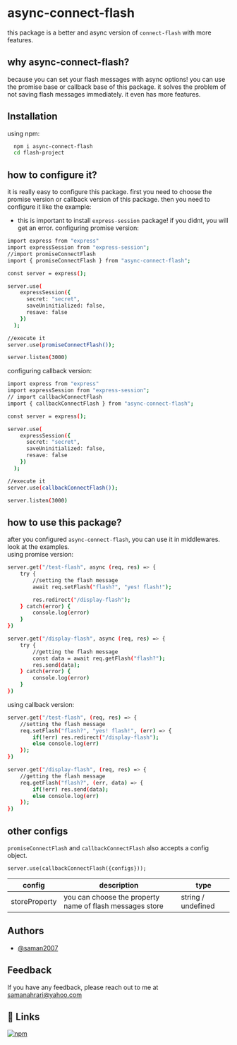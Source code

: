 
# async-connect-flash
this package is a better and async version of `connect-flash` with more features.

## why async-connect-flash?
because you can set your flash messages with async options! you can use the promise base or callback base of this package. it solves the problem of not saving flash messages immediately. it even has more features.

## Installation

using npm:

```bash
  npm i async-connect-flash
  cd flash-project
```

## how to configure it?
it is really easy to configure this package. first you need to choose the promise version or callback version of this package. then you need to configure it like the example:
* this is important to install `express-session` package! if you didnt, you will get an error.
configuring promise version:
```bash
import express from "express"
import expressSession from "express-session";
//import promiseConnectFlash
import { promiseConnectFlash } from "async-connect-flash";

const server = express();

server.use(
    expressSession({
      secret: "secret",
      saveUninitialized: false,
      resave: false
    })
  );

//execute it
server.use(promiseConnectFlash());

server.listen(3000)
```

configuring callback version: 
```bash
import express from "express"
import expressSession from "express-session";
// import callbackConnectFlash
import { callbackConnectFlash } from "async-connect-flash";

const server = express();

server.use(
    expressSession({
      secret: "secret",
      saveUninitialized: false,
      resave: false
    })
  );

//execute it
server.use(callbackConnectFlash());

server.listen(3000)
```

## how to use this package?
after you configured `async-connect-flash`, you can use it in middlewares. look at the examples.\
using promise version:
```bash
server.get("/test-flash", async (req, res) => {
    try {
        //setting the flash message
        await req.setFlash("flash?", "yes! flash!");

        res.redirect("/display-flash");
    } catch(error) {
        console.log(error)
    }
})

server.get("/display-flash", async (req, res) => {
    try {
        //getting the flash message
        const data = await req.getFlash("flash?");
        res.send(data);
    } catch(error) {
        console.log(error)
    }
})
```

using callback version:
```bash
server.get("/test-flash", (req, res) => {
    //setting the flash message
    req.setFlash("flash?", "yes! flash!", (err) => {
        if(!err) res.redirect("/display-flash");
        else console.log(err)
    });
})

server.get("/display-flash", (req, res) => {
    //getting the flash message
    req.getFlash("flash?", (err, data) => {
        if(!err) res.send(data);
        else console.log(err)
    });
})
```

## other configs
`promiseConnectFlash` and `callbackConnectFlash` also accepts a config object.

```
server.use(callbackConnectFlash({configs}));
```

config | description | type
--- | --- | ---
storeProperty | you can choose the property name of flash messages store | string / undefined



## Authors

- [@saman2007](https://github.com/saman2007)


## Feedback

If you have any feedback, please reach out to me at samanahrari@yahoo.com
## 🔗 Links
[![npm](https://img.shields.io/badge/npm-000?style=for-the-badge&logo=ko-fi&logoColor=white)](https://www.npmjs.com/package/async-connect-flash)

